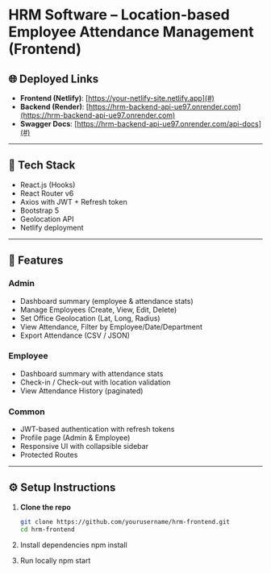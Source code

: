# HRM Software – Location-based Employee Attendance Management (Frontend)

## 🌐 Deployed Links
- **Frontend (Netlify)**: [https://your-netlify-site.netlify.app](#)
- **Backend (Render)**: [https://hrm-backend-api-ue97.onrender.com](https://hrm-backend-api-ue97.onrender.com)
- **Swagger Docs**: [https://hrm-backend-api-ue97.onrender.com/api-docs](#)

---

## 🚀 Tech Stack
- React.js (Hooks)
- React Router v6
- Axios with JWT + Refresh token
- Bootstrap 5
- Geolocation API
- Netlify deployment

---

## 🧩 Features
### Admin
- Dashboard summary (employee & attendance stats)
- Manage Employees (Create, View, Edit, Delete)
- Set Office Geolocation (Lat, Long, Radius)
- View Attendance, Filter by Employee/Date/Department
- Export Attendance (CSV / JSON)

### Employee
- Dashboard summary with attendance stats
- Check-in / Check-out with location validation
- View Attendance History (paginated)

### Common
- JWT-based authentication with refresh tokens
- Profile page (Admin & Employee)
- Responsive UI with collapsible sidebar
- Protected Routes

---

## ⚙️ Setup Instructions

1. **Clone the repo**
   ```bash
   git clone https://github.com/yourusername/hrm-frontend.git
   cd hrm-frontend

2. Install dependencies 
npm install

3. Run locally
  npm start